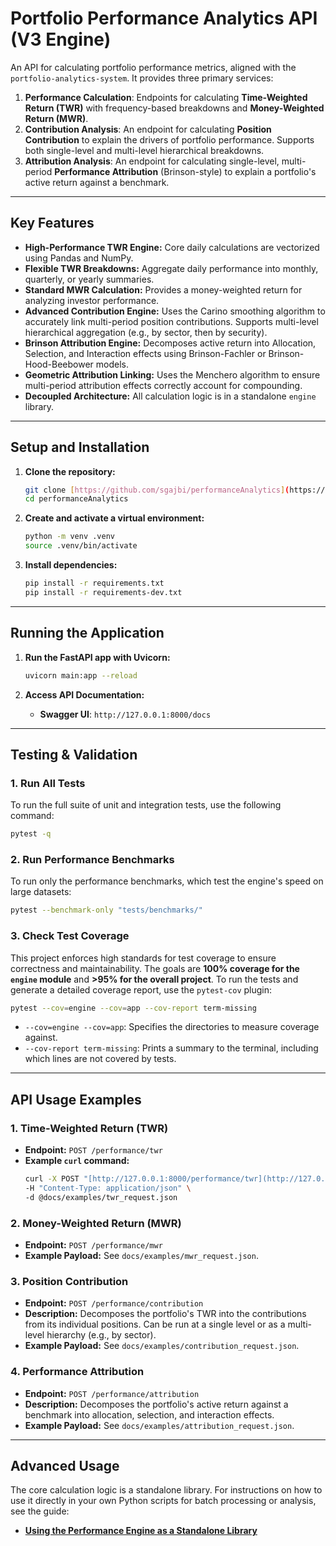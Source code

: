 
# Portfolio Performance Analytics API (V3 Engine)

An API for calculating portfolio performance metrics, aligned with the `portfolio-analytics-system`. It provides three primary services:
1.  **Performance Calculation**: Endpoints for calculating **Time-Weighted Return (TWR)** with frequency-based breakdowns and **Money-Weighted Return (MWR)**.
2.  **Contribution Analysis**: An endpoint for calculating **Position Contribution** to explain the drivers of portfolio performance. Supports both single-level and multi-level hierarchical breakdowns.
3.  **Attribution Analysis**: An endpoint for calculating single-level, multi-period **Performance Attribution** (Brinson-style) to explain a portfolio's active return against a benchmark.
---

## Key Features

-   **High-Performance TWR Engine:** Core daily calculations are vectorized using Pandas and NumPy.
-   **Flexible TWR Breakdowns:** Aggregate daily performance into monthly, quarterly, or yearly summaries.
-   **Standard MWR Calculation:** Provides a money-weighted return for analyzing investor performance.
-   **Advanced Contribution Engine:** Uses the Carino smoothing algorithm to accurately link multi-period position contributions. Supports multi-level hierarchical aggregation (e.g., by sector, then by security).
-   **Brinson Attribution Engine:** Decomposes active return into Allocation, Selection, and Interaction effects using Brinson-Fachler or Brinson-Hood-Beebower models.
-   **Geometric Attribution Linking:** Uses the Menchero algorithm to ensure multi-period attribution effects correctly account for compounding.
-   **Decoupled Architecture:** All calculation logic is in a standalone `engine` library.
---

## Setup and Installation

1.  **Clone the repository:**
    ```bash
    git clone [https://github.com/sgajbi/performanceAnalytics](https://github.com/sgajbi/performanceAnalytics)
    cd performanceAnalytics
    ```

2.  **Create and activate a virtual environment:**
    ```bash
    python -m venv .venv
    source .venv/bin/activate
    ```

3.  **Install dependencies:**
    ```bash
    pip install -r requirements.txt
    pip install -r requirements-dev.txt
    ```

---

## Running the Application

1.  **Run the FastAPI app with Uvicorn:**
    ```bash
    uvicorn main:app --reload
    ```

2.  **Access API Documentation:**
    -   **Swagger UI**: `http://127.0.0.1:8000/docs`

---

## Testing & Validation

### 1. Run All Tests

To run the full suite of unit and integration tests, use the following command:
```bash
pytest -q
````

### 2\. Run Performance Benchmarks

To run only the performance benchmarks, which test the engine's speed on large datasets:

```bash
pytest --benchmark-only "tests/benchmarks/"
```

### 3\. Check Test Coverage

This project enforces high standards for test coverage to ensure correctness and maintainability. The goals are **100% coverage for the `engine` module** and **\>95% for the overall project**. To run the tests and generate a detailed coverage report, use the `pytest-cov` plugin:

```bash
pytest --cov=engine --cov=app --cov-report term-missing
```

  - `--cov=engine --cov=app`: Specifies the directories to measure coverage against.
  - `--cov-report term-missing`: Prints a summary to the terminal, including which lines are not covered by tests.

-----

## API Usage Examples

### 1\. Time-Weighted Return (TWR)

  - **Endpoint:** `POST /performance/twr`
  - **Example `curl` command:**
    ```bash
    curl -X POST "[http://127.0.0.1:8000/performance/twr](http://127.0.0.1:8000/performance/twr)" \
    -H "Content-Type: application/json" \
    -d @docs/examples/twr_request.json
    ```

### 2\. Money-Weighted Return (MWR)

  - **Endpoint:** `POST /performance/mwr`
  - **Example Payload:** See `docs/examples/mwr_request.json`.

### 3\. Position Contribution

  - **Endpoint:** `POST /performance/contribution`
  - **Description:** Decomposes the portfolio's TWR into the contributions from its individual positions. Can be run at a single level or as a multi-level hierarchy (e.g., by sector).
  - **Example Payload:** See `docs/examples/contribution_request.json`.

### 4\. Performance Attribution

  - **Endpoint:** `POST /performance/attribution`
  - **Description:** Decomposes the portfolio's active return against a benchmark into allocation, selection, and interaction effects.
  - **Example Payload:** See `docs/examples/attribution_request.json`.

-----

## Advanced Usage

The core calculation logic is a standalone library. For instructions on how to use it directly in your own Python scripts for batch processing or analysis, see the guide:

  - **[Using the Performance Engine as a Standalone Library](https://www.google.com/search?q=./docs/guides/standalone_engine_usage.md)**

<!-- end list -->

